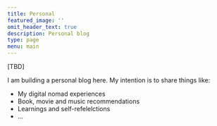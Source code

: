 ```yaml
---
title: Personal
featured_image: ''
omit_header_text: true
description: Personal blog
type: page
menu: main
---
```



[TBD]

I am building a personal blog here. My intention is to share things like:

- My digital nomad experiences
- Book, movie and music recommendations
- Learnings and self-refelelctions
- ...